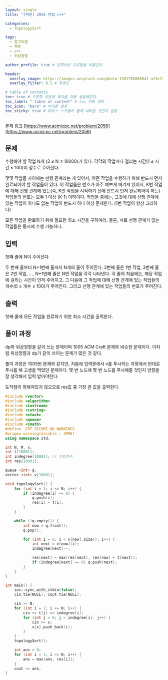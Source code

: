 ```yaml
---
layout: single
title: "[백준] 2056 작업 c++"

categories:
  - TopologySort

tags:
  - 알고리즘
  - 백준
  - c++
  - 위상정렬

author_profile: true # 왼쪽부분 프로필을 띄울건지

header:
  overlay_image: https://images.unsplash.com/photo-1501785888041-af3ef285b470?ixlib=rb-1.2.1&ixid=eyJhcHBfaWQiOjEyMDd9&auto=format&fit=crop&w=1350&q=80
  overlay_filter: 0.5 # 투명도

# table of contents
toc: true # 오른쪽 부분에 목차를 자동 생성해준다.
toc_label: " table of content" # toc 이름 설정
toc_icon: "bars" # 아이콘 설정
toc_sticky: true # 마우스 스크롤과 함께 내려갈 것인지 설정
---
```


문제 링크 [https://www.acmicpc.net/problem/2056](https://www.acmicpc.net/problem/2056)

## 문제

수행해야 할 작업 N개 (3 ≤ N ≤ 10000)가 있다. 각각의 작업마다 걸리는 시간(1 ≤ 시간 ≤ 100)이 정수로 주어진다.

몇몇 작업들 사이에는 선행 관계라는 게 있어서, 어떤 작업을 수행하기 위해 반드시 먼저 완료되어야 할 작업들이 있다. 이 작업들은 번호가 아주 예쁘게 매겨져 있어서, K번 작업에 대해 선행 관계에 있는(즉, K번 작업을 시작하기 전에 반드시 먼저 완료되어야 하는) 작업들의 번호는 모두 1 이상 (K-1) 이하이다. 작업들 중에는, 그것에 대해 선행 관계에 있는 작업이 하나도 없는 작업이 반드시 하나 이상 존재한다. (1번 작업이 항상 그러하다)

모든 작업을 완료하기 위해 필요한 최소 시간을 구하여라. 물론, 서로 선행 관계가 없는 작업들은 동시에 수행 가능하다.

## 입력

첫째 줄에 N이 주어진다.

두 번째 줄부터 N+1번째 줄까지 N개의 줄이 주어진다. 2번째 줄은 1번 작업, 3번째 줄은 2번 작업, ..., N+1번째 줄은 N번 작업을 각각 나타낸다. 각 줄의 처음에는, 해당 작업에 걸리는 시간이 먼저 주어지고, 그 다음에 그 작업에 대해 선행 관계에 있는 작업들의 개수(0 ≤ 개수 ≤ 100)가 주어진다. 그리고 선행 관계에 있는 작업들의 번호가 주어진다.

## 출력

첫째 줄에 모든 작업을 완료하기 위한 최소 시간을 출력한다.

## 풀이 과정

dp와 위상정렬을 같이 쓰는 문제이며 1005 ACM Craft 문제와 비슷한 문제이다. 이처럼 위상정렬과 dp가 같이 쓰이는 문제가 많은 것 같다.

풀이 과정은 1005번 문제와 같지만, 처음에 입력문에서 v를 푸시하는 과정에서 반대로 푸시를 해 고생을 먹었던 문제이다. 몇 번 노드에 몇 번 노드를 푸시해줄 것인지 방향을 잘 생각해서 입력 받아야한다.

도착점이 정해져있지 않으므로 res값 중 가장 큰 값을 출력한다.

```c++
#include <vector>
#include <algorithm>
#include <iostream>
#include <cstring>
#include <stack>
#include <queue>
#include <cmath>
#define _CRT_SECURE_NO_WARNINGS
#pragma warning(disable : 4996)
using namespace std;

int N, M, x;
int t[10001];
int indegree[10001]; // 진입차수
int res[10001];

queue <int> q;
vector <int> v[10001];

void topologySort() {
	for (int i = 1; i <= N; i++) {
		if (indegree[i] == 0) {
			q.push(i);
			res[i] = t[i];
		}
	}

	while (!q.empty()) {
		int now = q.front();
		q.pop();

		for (int i = 0; i < v[now].size(); i++) {
			int next = v[now][i];
			indegree[next]--;

			res[next] = max(res[next], res[now] + t[next]);
			if (indegree[next] == 0) q.push(next);
		}
	}
}

int main() {
	ios::sync_with_stdio(false);
	cin.tie(NULL); cout.tie(NULL);

	cin >> N;
	for (int i = 1; i <= N; i++) {
		cin >> t[i] >> indegree[i];
		for (int j = 0; j < indegree[i]; j++) {
			cin >> x;
			v[x].push_back(i);
		}
	}
	topologySort();

	int ans = 0;
	for (int i = 1; i <= N; i++) {
		ans = max(ans, res[i]);
	}
	cout << ans;
}
```
